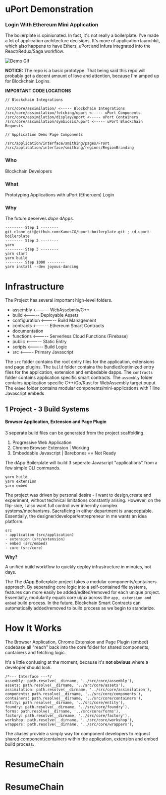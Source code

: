 # uPort Demonstration
### Login With Ethereum Mini Application

The boilerplate is opinionated. In fact, it's not really a boilerplate. I've made a lot of application architecture decisions. It's more of application launchkit, which also happens to have Ethers, uPort and Infura integrated into the React/Redux/Saga workflow.

![Demo Gif](documentation/assets/frontDemo.gif)

**NOTICE:** The repo is a basic prototype. That being said this repo will probably get a decent amount of love and attention, because I'm amped up for Blockchain Logins.

**IMPORTANT CODE LOCATIONS**

```
// Blockchain Integrations

/src/core/assimilation/ <----- Blockchain Integrations
/src/core/assimilation/fetching/uport <----- uPort Components
/src/core/assimilation/display/uport <----- uPort Containers
/src/core/assimilation/symbiosis/uport <----- uPort Blockchain Requests

// Application Demo Page Components

/src/application/interface/smithing/pages/Front
/src/application/interface/smithing/regions/RegionBranding
```


### Who
Blockchain Developers

### What
Prototyping Applications with uPort (Etheruem) Login

### Why
The future deserves *dope* dApps.

```
-------- Step 1 --------
git clone git@github.com:KamesCG/uport-boilerplate.git ; cd uport-boilerplate
-------- Step 2 --------
yarn
-------- Step 3 --------
yarn start
yarn build
-------- Step 1000 --------
yarn install --dev joyous-dancing
```

# Infrastructure

The Project has several important high-level folders.

- assembly <----- WebAssebmly/C++
- build <----- Deployable Assets
- configuration <----- Build Management
- contracts <----- Ethereum Smart Contracts
- documentation
- functions <----- Serverless Cloud Functions (Firebase)
- public <----- Static Entry
- scripts <----- Build Logic
- src <---- Primary Javascript

The ```src``` folder contains the root entry files for the application, extensions and page plugins.
The ```build``` folder contains the bundled/optimized entry files for the application, extension and embedable dapps.
The ```contracts``` folder contains application specific smart contracts.
The ```assembly``` folder contains application specific C++/Go/Rust for WebAssembly target ouput.
The ```embed``` folder contains modular components/mini-applications with 1 line Javascript embeds


## 1 Project - 3 Build Systems
#### Browser Application, Extension and Page Plugin
3 seperate build files can be generated from the project scaffolding.

1. Progressive Web Application
2. Chrome Browser Extension | Working
3. Embeddable Javascript | Barebones == Not Ready

The dApp Boilerplate will build 3 seperate Javascript "applications" from a few simple CLI commands.

```
yarn build
yarn extension
yarn embed
```

The project was driven by personal desire - I want to design,create and experiment, without technical limitations constantly arising. However, on the flip-side, I also want full control over inherntly complex systems/mechanisms. Sacraficing in either department is unacceptable. Essentially, the designer/developer/entrepreneur in me wants an idea platform.

```
src
- application (src/application)
- extension (src/extension)
- embed (src/embed)
- core (src/core)
```


**Why?**

A unified build workflow to quickly deploy infrastructure in minutes, not days.

The The dApp Boilerplate  project takes a modular components/containers approach. By seperating core logic into a self-contained file systems, features can more easily be added/edited/removed for each unique project. Essentially, modularity equals core ui/ux across the ```app, extension and embed``` build process. In the future, Blockchain Smart Contracts can automatically added/removed to build process as we begin to standarize.

# How It Works
The Browser Application, Chrome Extension and Page Plugin (embed) codebase all "reach" back into the core folder for shared components, containers and fetching logic.

It's a little confusing at the moment, because it's **not obvious** where a developer should look.

```
/*--- Interface ---*/
assembly: path.resolve(__dirname, '../src/core/assembly'),
assets: path.resolve(__dirname, '../src/core/assets'),
assimilation: path.resolve(__dirname, '../src/core/assimilation'),
components: path.resolve(__dirname, '../src/core/components'),
containers: path.resolve(__dirname, '../src/core/containers'),
entity: path.resolve(__dirname, '../src/core/entity'),
foundry: path.resolve(__dirname, '../src/core/foundry'),
forms: path.resolve(__dirname, '../src/core/forms'),
factory: path.resolve(__dirname, '../src/core/factory'),
workshop: path.resolve(__dirname, '../src/core/workshop'),
wrappers: path.resolve(__dirname, '../src/core/wrappers'),
```
The aliases provide a simply way for component developers to request shared component/containers within the application, extension and embed build process.
# ResumeChain
# ResumeChain
